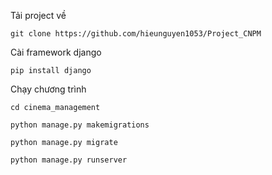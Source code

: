 Tải project về

`git clone https://github.com/hieunguyen1053/Project_CNPM`

Cài framework django

`pip install django`

Chạy chương trình

`cd cinema_management`

`python manage.py makemigrations`

`python manage.py migrate`

`python manage.py runserver`
